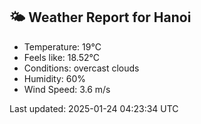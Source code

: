<!-- WEATHER-START -->
## 🌤 Weather Report for Hanoi

- Temperature: 19°C
- Feels like: 18.52°C
- Conditions: overcast clouds
- Humidity: 60%
- Wind Speed: 3.6 m/s

Last updated: 2025-01-24 04:23:34 UTC
<!-- WEATHER-END -->
